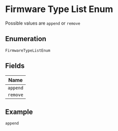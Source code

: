 
# Firmware Type List Enum

Possible values are `append` or `remove`

## Enumeration

`FirmwareTypeListEnum`

## Fields

| Name |
|  --- |
| `append` |
| `remove` |

## Example

```
append
```

